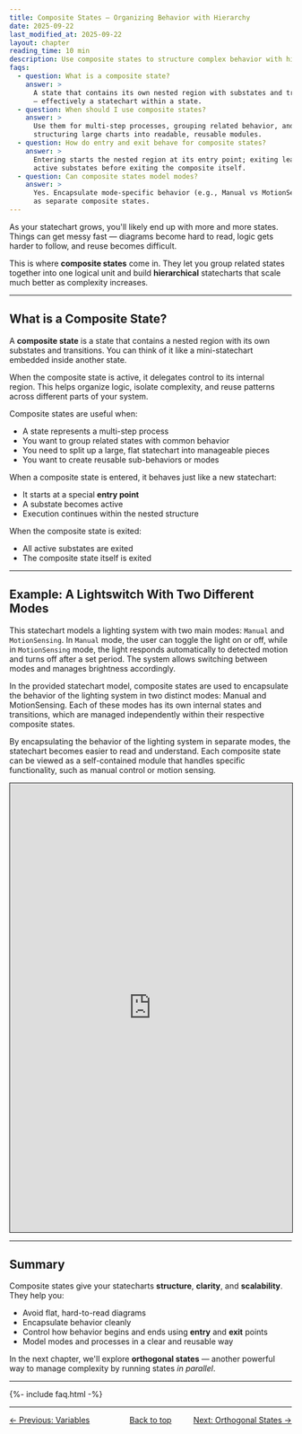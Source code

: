 ```yaml
---
title: Composite States – Organizing Behavior with Hierarchy
date: 2025-09-22
last_modified_at: 2025-09-22
layout: chapter
reading_time: 10 min
description: Use composite states to structure complex behavior with hierarchy, keeping large statecharts readable and maintainable.
faqs:
  - question: What is a composite state?
    answer: >
      A state that contains its own nested region with substates and transitions
      — effectively a statechart within a state.
  - question: When should I use composite states?
    answer: >
      Use them for multi-step processes, grouping related behavior, and
      structuring large charts into readable, reusable modules.
  - question: How do entry and exit behave for composite states?
    answer: >
      Entering starts the nested region at its entry point; exiting leaves all
      active substates before exiting the composite itself.
  - question: Can composite states model modes?
    answer: >
      Yes. Encapsulate mode-specific behavior (e.g., Manual vs MotionSensing)
      as separate composite states.
---
```


As your statechart grows, you'll likely end up with more and more states. Things can get messy fast — diagrams become hard to read, logic gets harder to follow, and reuse becomes difficult.

This is where **composite states** come in. They let you group related states together into one logical unit and build **hierarchical** statecharts that scale much better as complexity increases.

---

## What is a Composite State?

A **composite state** is a state that contains a nested region with its own substates and transitions. You can think of it like a mini-statechart embedded inside another state.

When the composite state is active, it delegates control to its internal region. This helps organize logic, isolate complexity, and reuse patterns across different parts of your system.

Composite states are useful when:
- A state represents a multi-step process
- You want to group related states with common behavior
- You need to split up a large, flat statechart into manageable pieces
- You want to create reusable sub-behaviors or modes

When a composite state is entered, it behaves just like a new statechart:
- It starts at a special **entry point**
- A substate becomes active
- Execution continues within the nested structure

When the composite state is exited:
- All active substates are exited
- The composite state itself is exited

---

## Example: A Lightswitch With Two Different Modes

This statechart models a lighting system with two main modes: `Manual` and `MotionSensing`. In `Manual` mode, the user can toggle the light on or off, while in `MotionSensing` mode, the light responds automatically to detected motion and turns off after a set period. The system allows switching between modes and manages brightness accordingly.

In the provided statechart model, composite states are used to encapsulate the behavior of the lighting system in two distinct modes: Manual and MotionSensing. Each of these modes has its own internal states and transitions, which are managed independently within their respective composite states. 

By encapsulating the behavior of the lighting system in separate modes, the statechart becomes easier to read and understand. Each composite state can be viewed as a self-contained module that handles specific functionality, such as manual control or motion sensing.

 <iframe src="https://play.itemis.io?model=8abee2f2-e76d-456d-83d5-87eab96b0475" width="100%" height="800px" style="border: 1px solid" allowfullscreen></iframe>

---

## Summary

Composite states give your statecharts **structure**, **clarity**, and **scalability**. They help you:

- Avoid flat, hard-to-read diagrams
- Encapsulate behavior cleanly
- Control how behavior begins and ends using **entry** and **exit** points
- Model modes and processes in a clear and reusable way

In the next chapter, we'll explore **orthogonal states** — another powerful way to manage complexity by running states *in parallel*.

---

{%- include faq.html -%}

---

<div style="display: flex; justify-content: space-between; width: 100%; align-items: center;">
  <div style="text-align: left; flex: 2;"><a href="03-variables.html">← Previous: Variables</a></div>
  <div style="text-align: center; flex: 1;"><a href="#top">Back to top</a></div>
  <div style="text-align: right; flex: 2;"><a href="05-orthogonal-states.html">Next: Orthogonal States →</a></div>
</div>